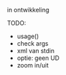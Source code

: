 in ontwikkeling


TODO:

 * usage()
 * check args
 * xml van stdin
 * optie: geen UD
 * zoom in/uit
